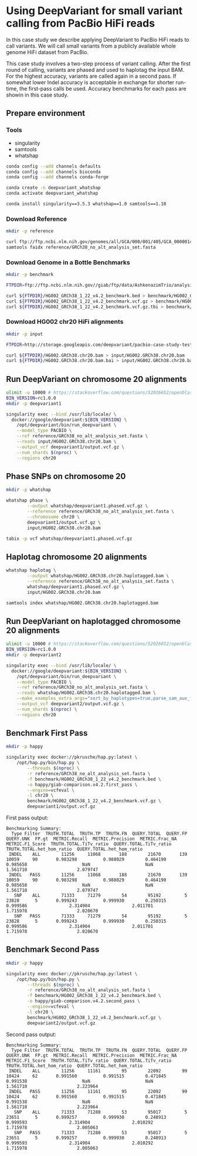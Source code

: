# Using DeepVariant for small variant calling from PacBio HiFi reads

In this case study we describe applying DeepVariant to PacBio HiFi reads to call
variants. We will call small variants from a publicly available whole genome
HiFi dataset from PacBio.

This case study involves a two-step process of variant calling. After the first
round of calling, variants are phased and used to haplotag the input BAM. For
the highest accuracy, variants are called again in a second pass. If somewhat
lower Indel accuracy is acceptable in exchange for shorter run-time, the
first-pass calls be used. Accuracy benchmarks for each pass are showin in this
case study.

## Prepare environment

### Tools

- singularity
- samtools
- whatshap

```bash
conda config --add channels defaults
conda config --add channels bioconda
conda config --add channels conda-forge

conda create -n deepvariant_whatshap
conda activate deepvariant_whatshap

conda install singularity==3.5.3 whatshap==1.0 samtools==1.10
```

### Download Reference

```bash
mkdir -p reference

curl ftp://ftp.ncbi.nlm.nih.gov/genomes/all/GCA/000/001/405/GCA_000001405.15_GRCh38/seqs_for_alignment_pipelines.ucsc_ids/GCA_000001405.15_GRCh38_no_alt_analysis_set.fna.gz | gunzip > reference/GRCh38_no_alt_analysis_set.fasta
samtools faidx reference/GRCh38_no_alt_analysis_set.fasta
```

### Download Genome in a Bottle Benchmarks

```bash
mkdir -p benchmark

FTPDIR=ftp://ftp.ncbi.nlm.nih.gov//giab/ftp/data/AshkenazimTrio/analysis/NIST_v4.2_SmallVariantDraftBenchmark_07092020

curl ${FTPDIR}/HG002_GRCh38_1_22_v4.2_benchmark.bed > benchmark/HG002_GRCh38_1_22_v4.2_benchmark.bed
curl ${FTPDIR}/HG002_GRCh38_1_22_v4.2_benchmark.vcf.gz > benchmark/HG002_GRCh38_1_22_v4.2_benchmark.vcf.gz
curl ${FTPDIR}/HG002_GRCh38_1_22_v4.2_benchmark.vcf.gz.tbi > benchmark/HG002_GRCh38_1_22_v4.2_benchmark.vcf.gz.tbi
```

### Download HG002 chr20 HiFi alignments

```bash
mkdir -p input

FTPDIR=http://storage.googleapis.com/deepvariant/pacbio-case-study-testdata

curl ${FTPDIR}/HG002.GRCh38.chr20.bam > input/HG002.GRCh38.chr20.bam
curl ${FTPDIR}/HG002.GRCh38.chr20.bam.bai > input/HG002.GRCh38.chr20.bam.bai
```

## Run DeepVariant on chromosome 20 alignments

```bash
ulimit -u 10000 # https://stackoverflow.com/questions/52026652/openblas-blas-thread-init-pthread-create-resource-temporarily-unavailable/54746150#54746150
BIN_VERSION=rc1.0.0
mkdir -p deepvariant1

singularity exec --bind /usr/lib/locale/ \
  docker://google/deepvariant:${BIN_VERSION} \
    /opt/deepvariant/bin/run_deepvariant \
    --model_type PACBIO \
    --ref reference/GRCh38_no_alt_analysis_set.fasta \
    --reads input/HG002.GRCh38.chr20.bam \
    --output_vcf deepvariant1/output.vcf.gz \
    --num_shards $(nproc) \
    --regions chr20
```

## Phase SNPs on chromosome 20

```bash
mkdir -p whatshap

whatshap phase \
        --output whatshap/deepvariant1.phased.vcf.gz \
        --reference reference/GRCh38_no_alt_analysis_set.fasta \
        --chromosome chr20 \
        deepvariant1/output.vcf.gz \
        input/HG002.GRCh38.chr20.bam

tabix -p vcf whatshap/deepvariant1.phased.vcf.gz
```

## Haplotag chromosome 20 alignments

```bash
whatshap haplotag \
        --output whatshap/HG002.GRCh38.chr20.haplotagged.bam \
        --reference reference/GRCh38_no_alt_analysis_set.fasta \
        whatshap/deepvariant1.phased.vcf.gz \
        input/HG002.GRCh38.chr20.bam

samtools index whatshap/HG002.GRCh38.chr20.haplotagged.bam
```

## Run DeepVariant on haplotagged chromosome 20 alignments

```bash
ulimit -u 10000 # https://stackoverflow.com/questions/52026652/openblas-blas-thread-init-pthread-create-resource-temporarily-unavailable/54746150#54746150
BIN_VERSION=rc1.0.0
mkdir -p deepvariant2

singularity exec --bind /usr/lib/locale/ \
  docker://google/deepvariant:${BIN_VERSION} \
    /opt/deepvariant/bin/run_deepvariant \
    --model_type PACBIO \
    --ref reference/GRCh38_no_alt_analysis_set.fasta \
    --reads whatshap/HG002.GRCh38.chr20.haplotagged.bam \
    --make_examples_extra_args="sort_by_haplotypes=true,parse_sam_aux_fields=true" \
    --output_vcf deepvariant2/output.vcf.gz \
    --num_shards $(nproc) \
    --regions chr20
```

## Benchmark First Pass

```bash
mkdir -p happy

singularity exec docker://pkrusche/hap.py:latest \
    /opt/hap.py/bin/hap.py \
        --threads $(nproc) \
        -r reference/GRCh38_no_alt_analysis_set.fasta \
        -f benchmark/HG002_GRCh38_1_22_v4.2_benchmark.bed \
        -o happy/giab-comparison.v4.2.first_pass \
        --engine=vcfeval \
        -l chr20 \
        benchmark/HG002_GRCh38_1_22_v4.2_benchmark.vcf.gz \
        deepvariant1/output.vcf.gz
```

First pass output:

```
Benchmarking Summary:
  Type Filter  TRUTH.TOTAL  TRUTH.TP  TRUTH.FN  QUERY.TOTAL  QUERY.FP  QUERY.UNK  FP.gt  METRIC.Recall  METRIC.Precision  METRIC.Frac_NA  METRIC.F1_Score  TRUTH.TOTAL.TiTv_ratio  QUERY.TOTAL.TiTv_ratio  TRUTH.TOTAL.het_hom_ratio  QUERY.TOTAL.het_hom_ratio
 INDEL    ALL        11256     11068       188        21670       139      10059     90       0.983298          0.988029        0.464190         0.985658                     NaN                     NaN                   1.561710                   2.079747
 INDEL   PASS        11256     11068       188        21670       139      10059     90       0.983298          0.988029        0.464190         0.985658                     NaN                     NaN                   1.561710                   2.079747
   SNP    ALL        71333     71279        54        95192         5      23828      5       0.999243          0.999930        0.250315         0.999586                2.314904                2.011701                   1.715978                   2.020670
   SNP   PASS        71333     71279        54        95192         5      23828      5       0.999243          0.999930        0.250315         0.999586                2.314904                2.011701                   1.715978                   2.020670
```

## Benchmark Second Pass

```bash
mkdir -p happy

singularity exec docker://pkrusche/hap.py:latest \
    /opt/hap.py/bin/hap.py \
        --threads $(nproc) \
        -r reference/GRCh38_no_alt_analysis_set.fasta \
        -f benchmark/HG002_GRCh38_1_22_v4.2_benchmark.bed \
        -o happy/giab-comparison.v4.2.second_pass \
        --engine=vcfeval \
        -l chr20 \
        benchmark/HG002_GRCh38_1_22_v4.2_benchmark.vcf.gz \
        deepvariant2/output.vcf.gz
```

Second pass output:

```
Benchmarking Summary:
  Type Filter  TRUTH.TOTAL  TRUTH.TP  TRUTH.FN  QUERY.TOTAL  QUERY.FP  QUERY.UNK  FP.gt  METRIC.Recall  METRIC.Precision  METRIC.Frac_NA  METRIC.F1_Score  TRUTH.TOTAL.TiTv_ratio  QUERY.TOTAL.TiTv_ratio  TRUTH.TOTAL.het_hom_ratio  QUERY.TOTAL.het_hom_ratio
 INDEL    ALL        11256     11161        95        22092        99      10424     62       0.991560          0.991515        0.471845         0.991538                     NaN                     NaN                   1.561710                   2.223964
 INDEL   PASS        11256     11161        95        22092        99      10424     62       0.991560          0.991515        0.471845         0.991538                     NaN                     NaN                   1.561710                   2.223964
   SNP    ALL        71333     71280        53        95017         5      23651      5       0.999257          0.999930        0.248913         0.999593                2.314904                2.010292                   1.715978                   2.005063
   SNP   PASS        71333     71280        53        95017         5      23651      5       0.999257          0.999930        0.248913         0.999593                2.314904                2.010292                   1.715978                   2.005063
```
